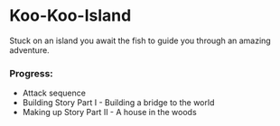 Koo-Koo-Island
==============

Stuck on an island you await the fish to guide you through an amazing adventure.

### Progress:

- Attack sequence
- Building Story Part I - Building a bridge to the world
- Making up Story Part II - A house in the woods
